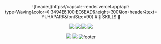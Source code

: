 

<div align="center">
  ![header](https://capsule-render.vercel.app/api?type=Waving&color=0:3494E6,100:EC6EAD&height=300&section=header&text=YUHAPARK&fontSize=90)
  # 🚀 SKILLS 🚀

<img src="https://img.shields.io/badge/HTML5-E34F26?style=for-the-badge&logo=HTML5&logoColor=white"> <img src="https://img.shields.io/badge/CSS3-1572B6?style=for-the-badge&logo=CSS3&logoColor=white"> <img src="https://img.shields.io/badge/JavaScript-F7DF1E?style=for-the-badge&logo=JavaScript&logoColor=white"> <img src="https://img.shields.io/badge/React-61DAFB?style=for-the-badge&logo=React&logoColor=white"> 

<img src="https://img.shields.io/badge/Node.js-339933?style=for-the-badge&logo=Node.js&logoColor=white"> <img src="https://img.shields.io/badge/styled-components-DB7093?style=for-the-badge&logo=styled-components&logoColor=white">
  ![footer](https://capsule-render.vercel.app/api?type=Waving&color=0:3494E6,100:EC6EAD&height=300&section=footer)
</div>




